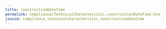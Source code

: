 ```yaml
---
title: constructionDateTime
permalink: compliance/TechnicalCharacteristic.constructionDateTime.html
jsonid: compliance_technicalcharacteristic_constructiondatetime
---
```

